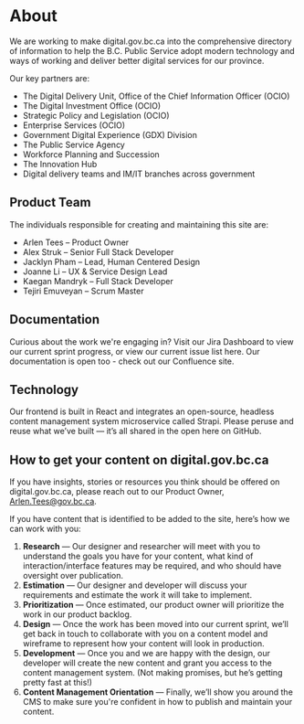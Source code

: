 # About

We are working to make digital.gov.bc.ca into the comprehensive directory of information to help the B.C. Public Service adopt modern technology and ways of working and deliver better digital services for our province.

Our key partners are:

- The Digital Delivery Unit, Office of the Chief Information Officer (OCIO)
- The Digital Investment Office (OCIO)
- Strategic Policy and Legislation (OCIO)
- Enterprise Services (OCIO)
- Government Digital Experience (GDX) Division
- The Public Service Agency
- Workforce Planning and Succession
- The Innovation Hub
- Digital delivery teams and IM/IT branches across government

## Product Team

The individuals responsible for creating and maintaining this site are:

- Arlen Tees – Product Owner
- Alex Struk – Senior Full Stack Developer
- Jacklyn Pham – Lead, Human Centered Design
- Joanne Li – UX & Service Design Lead
- Kaegan Mandryk – Full Stack Developer
- Tejiri Emuveyan – Scrum Master

## Documentation
Curious about the work we're engaging in? Visit our Jira Dashboard to view our current sprint progress, or view our current issue list here. Our documentation is open too - check out our Confluence site.

## Technology
Our frontend is built in React and integrates an open-source, headless content management system microservice called Strapi. Please peruse and reuse what we’ve built — it’s all shared in the open here on GitHub.

## How to get your content on digital.gov.bc.ca
If you have insights, stories or resources you think should be offered on digital.gov.bc.ca, please reach out to our Product Owner, Arlen.Tees@gov.bc.ca.

If you have content that is identified to be added to the site, here’s how we can work with you:

1. **Research** — Our designer and researcher will meet with you to understand the goals you have for your content, what kind of interaction/interface features may be required, and who should have oversight over publication.
1. **Estimation** — Our designer and developer will discuss your requirements and estimate the work it will take to implement.
1. **Prioritization** — Once estimated, our product owner will prioritize the work in our product backlog.
1. **Design** — Once the work has been moved into our current sprint, we’ll get back in touch to collaborate with you on a content model and wireframe to represent how your content will look in production.
1. **Development** — Once you and we are happy with the design, our developer will create the new content and grant you access to the content management system. (Not making promises, but he’s getting pretty fast at this!)
1. **Content Management Orientation** — Finally, we’ll show you around the CMS to make sure you're confident in how to publish and maintain your content.